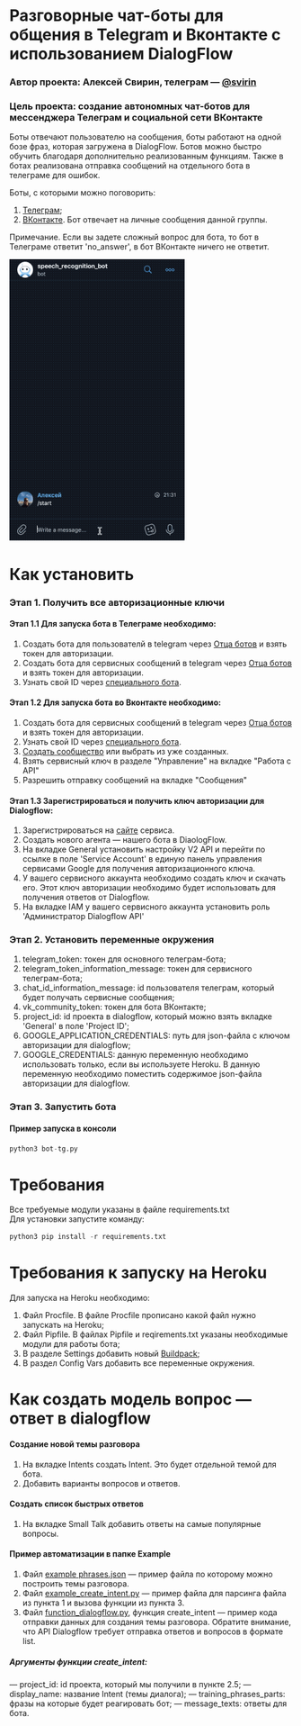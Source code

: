 # Разговорные чат-боты для общения в Telegram и Вконтакте с использованием DialogFlow
### Автор проекта: Алексей Свирин, телеграм — [@svirin](https://telegram.me/svirin)
### Цель проекта: создание автономных чат-ботов для мессенджера Телеграм и социальной сети ВКонтакте

Боты отвечают пользователю на сообщения, боты работают на одной бозе фраз, которая загружена в DialogFlow. Ботов можно быстро обучить благодаря дополнительно реализованным функциям. Также в ботах реализована отправка сообщений на отдельного бота в телеграме для ошибок.

Боты, с которыми можно поговорить:
1) [Телеграм](https://t.me/speech_recognition_dvmn_bot);
2) [ВКонтакте](https://vk.com/public183166802). Бот отвечает на личные сообщения данной группы.
  
Примечание. Если вы задете сложный вопрос для бота, то бот в Телеграме ответит 'no_answer', в бот ВКонтакте ничего не ответит.

![](working_bot.gif)

# Как установить
### Этап 1. Получить все авторизационные ключи
#### Этап 1.1 Для запуска бота в Телеграме необходимо:
1) Создать бота для пользователй в telegram через [Отца ботов](https://telegram.me/BotFather) и взять токен для авторизации.
2) Создать бота для сервисных сообщений в telegram через [Отца ботов](https://telegram.me/BotFather) и взять токен для авторизации.
3) Узнать свой ID через [специального бота](https://telegram.me/userinfobot).

#### Этап 1.2 Для запуска бота во Вконтакте необходимо:
1) Создать бота для сервисных сообщений в telegram через [Отца ботов](https://telegram.me/BotFather) и взять токен для авторизации.
2) Узнать свой ID через [специального бота](https://telegram.me/userinfobot).
3) [Создать сообщество](https://vk.com/groups?tab=admin) или выбрать из уже созданных.
4) Взять сервисный ключ в разделе "Управление" на вкладке "Работа с API"
5) Разрешить отправку сообщений на вкладке "Сообщения"

#### Этап 1.3 Зарегистрироваться и получить ключ авторизации для Dialogflow:
1) Зарегистрироваться на [сайте](https://dialogflow.com/) сервиса.
2) Создать нового агента — нашего бота в DiaologFlow.
3) На вкладке General установить настройку V2 API и перейти по ссылке в поле 'Service Account' в единую панель управления сервисами Google для получения авторизационного ключа.
4) У вашего сервисного аккаунта необходимо создать ключ и скачать его. Этот ключ авторизации необходимо будет использовать для получения ответов от Dialogflow. 
5) На вкладке IAM у вашего сервисного аккаунта установить роль 'Администратор Dialogflow API'

### Этап 2. Установить переменные окружения
1) telegram_token: токен для основного телеграм-бота;  
2) telegram_token_information_message: токен для сервисного телеграм-бота;
3) chat_id_information_message: id пользователя телеграм, который будет получать сервисные сообщения;  
4) vk_community_token: токен для бота ВКонтакте;
5) project_id: id проекта в dialogflow, который можно взять вкладке 'General' в поле 'Project ID';
6) GOOGLE_APPLICATION_CREDENTIALS: путь для json-файла с ключом авторизации для dialogflow;
7) GOOGLE_CREDENTIALS: данную переменную необходимо использовать только, если вы используете Heroku. В данную переменную необходимо поместить содержимое json-файла авторизации для dialogflow.

### Этап 3. Запустить бота 
#### Пример запуска в консоли
```python
python3 bot-tg.py
```

# Требования
Все требуемые модули указаны в файле requirements.txt  
Для установки запустите команду:
```python
python3 pip install -r requirements.txt
```

# Требования к запуску на Heroku
Для запуска на Heroku необходимо:
1) Файл Procfile. В файле Procfile прописано какой файл нужно запускать на Heroku;
2) Файл Pipfile. В файлах Pipfile и reqirements.txt указаны необходимые модули для работы бота;
3) В разделе Settings добавить новый [Buildpack](https://github.com/elishaterada/heroku-google-application-credentials-buildpack);
4) В раздел Config Vars добавить все переменные окружения.

# Как создать модель вопрос — ответ в dialogflow
#### Cоздание новой темы разговора
1) На вкладке Intents создать Intent. Это будет отдельной темой для бота.
2) Добавить варианты вопросов и ответов.

#### Создать список быстрых ответов
1) На вкладке Small Talk добавить ответы на самые популярные вопросы.

#### Пример автоматизации в папке Example
1) Файл [example phrases.json](https://github.com/asvirin/bots/blob/master/example/example%20phrases.json) — пример файла по которому можно построить темы разговора.
2) Файл [example_create_intent.py](https://github.com/asvirin/bots/blob/master/example/example_create_intent.py) — пример файла для парсинга файла из пункта 1 и вызова функции из пункта 3.
3) Файл [function_dialogflow.py](https://github.com/asvirin/bots/blob/master/example/function_dialogflow.py), функция create_intent — пример кода отправки данных для создания темы разговора. Обратите внимание, что API Dialogflow требует отправка ответов и вопросов в формате list.
##### Аргументы функции create_intent:
— project_id: id проекта, который мы получили в пункте 2.5;
— display_name: название Intent (темы диалога);
— training_phrases_parts: фразы на которые будет реагировать бот;
— message_texts: ответы для бота.
